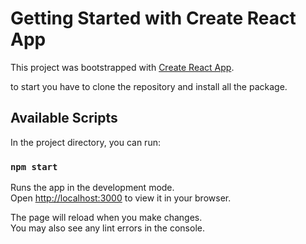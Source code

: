 # Getting Started with Create React App

This project was bootstrapped with [Create React App](https://github.com/facebook/create-react-app).

to start you have to clone the repository and install all the package.

## Available Scripts

In the project directory, you can run:

### `npm start`

Runs the app in the development mode.\
Open [http://localhost:3000](http://localhost:3000) to view it in your browser.

The page will reload when you make changes.\
You may also see any lint errors in the console.
